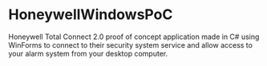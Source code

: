 HoneywellWindowsPoC
===================

Honeywell Total Connect 2.0 proof of concept application made in C# using WinForms to connect to their security system service and allow access to your alarm system from your desktop computer.
